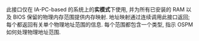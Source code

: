 
此接口仅在 IA-PC-based 的系统上的**实模式**下使用, 并为所有已安装的 RAM 以及 BIOS 保留的物理内存范围提供内存映射. 地址映射通过连续调用此接口返回; 每个都返回有关单个物理地址范围的信息. 每个范围都包含一个类型, 指示 OSPM 如何处理物理地址范围. 

